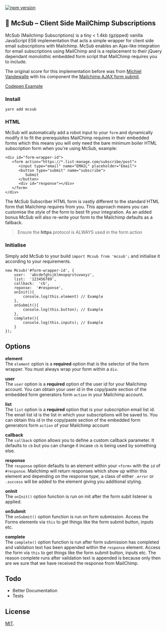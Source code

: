 [![npm version](https://badge.fury.io/js/mcsub.svg)](https://www.npmjs.com/package/mcsub)

## 🍔 McSub – Client Side MailChimp Subscriptions

McSub (Mailchimp Subscriptions) is a tiny < 1.4kb (gzipped) vanilla JavaScript ES6 implementation that acts a simple wrapper for client side email subscriptions with Mailchimp. McSub enables an Ajax-like integration for email subscriptions using MailChimp and is a replacement to their jQuery dependant monolothic embedded form script that MailChimp requires you to include.

The original score for this implementation before was from [Michiel Vandewalle](https://github.com/michiel-vandewalle) with his component the [Mailchimp AJAX form submit](https://github.com/michiel-vandewalle/Mailchimp-AJAX-form-submit-vanillaJS).

[Codepen Example](https://codepen.io/panoply/pen/erqbwx)

### Install

`yarn add mcsub`

### HTML

McSub will automatically add a robot input to your `form` and dynamically modify it to fit the prerequisites MailChimp requires in their embedded forms which this means you will only need the bare minimum boiler HTML subscription form when you're using McSub, example:

    <div id="form-wrapper-id">
       <form action="https://*.list-manage.com/subscribe/post">
          <input type="email" name="EMAIL" placeholder="Email">
          <button type="submit" name="subscribe">
             Submit
          </button>
          <div id="response"></div>
       </form>
    </div>

The McSub Subscriber HTML form is vastly different to the standard HTML form that Mailchimp requires from you. This approach means you can customise the style of the form to best fit your integration. As an added bonus McSub will also re-write your form to the Mailchimp defaults as a fallback.

> Ensure the **https** protocol is ALWAYS used in the form action


### Initialise
Simply add McSub to your build `import Mcsub from 'mcsub';` and initialise it according to your requirements.

    new Mcsub('#form-wrapper-id', {
	    user:  'abcdefghijklmnopqrstuvwxyz',
	    list:  '123456789',
	    callback:  'cb',
	    reponse:  '#response',
        onInit(){
            console.log(this.element) // Example
        },
        onSubmit(){
            console.log(this.button); // Example
        },
        complete(){
            console.log(this.inputs); // Example
        }
    });

## Options
**element**<br>
The `element` option is a **required** option that is the selector of the form wrapper. You must always wrap your form within a `div`.

**user**<br>
The `user` option is a **required** option of the user id for your Mailchimp account. You can obtain your user id in the copy/paste section of the embedded form generators form `action` in your Mailchimp account.

**list**<br>
The `list` option is a **required** option that is your subscription email list id. The email list id is the list in which your subscriptions will be saved to. You can obtain this id in the copy/paste section of the embedded form generators form `action` of your Mailchimp account

**callback**<br>
The `callback` option allows you to define a custom callback parameter. It defaults to `cb` but you can change it incase `cb` is being used by something else.

**response**<br>
The `response` option defaults to an element within your `<form>` with the `id` of `#response`. Mailchimp will return responses which show up within this element and depending on the response type, a class of either `.error` or `.success` will be added to the element giving you additional styling.

**onInit**<br>
The `onInit()` option function is run on init after the form subit listener is applied.

**onSubmit**<br>
The `onSubmit()` option function is run on form submission. Access the Forms elements via `this` to get things like the form submit button, inputs etc.

**complete**<br>
The `complete()` option function is run after form submission has completed and validation text has been appended within the `response` element. Access the form via `this` to get things like the form submit button, inputs etc. The reason complete runs after validation text is appended is because only then are we sure that we have received the response from MailChimp.

## Todo

 - Better Documentation
 - Tests

## License

[MIT](LICENSE).
